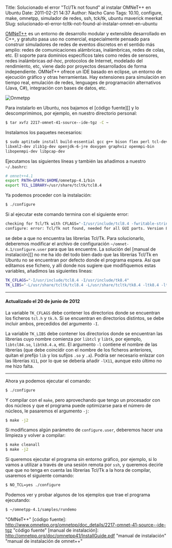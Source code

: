 Title: Solucionado el error "Tcl/Tk not found" al instalar OMNeT++ en Ubuntu
Date: 2011-02-21 14:37
Author: Nacho Cano
Tags: 10.10, configure, make, omnetpp, simulador de redes, ssh, tck/tk, ubuntu maverick meerkat
Slug: solucionado-el-error-tcltk-not-found-al-instalar-omnet-en-ubuntu

[OMNeT++][] es un entorno de desarrollo modular y extensible
desarrollado en C++, y gratuito pasa uso no comercial, especialmente
pensado para construir simuladores de redes de eventos discretos en el
sentido más amplio: redes de comunicaciones alámbricas, inalámbricas,
redes de colas, etc. El soporte para dominios específicos tales como
redes de sensores, redes inalámbricas _ad-hoc_, protocolos de Internet,
modelado del rendimiento, etc, viene dado por proyectos desarrollados de
forma independiente. OMNeT++ ofrece un IDE basado en eclipse, un entorno
de ejecución gráfico y otras herramientas. Hay extensiones para
simulación en tiempo real, emulación de redes, lenguages de programación
alternativos (Java, C\#), integración con bases de datos, etc.

![Onmetpp]({static}/images/omnetpp-300x224.png)

Para instalarlo en Ubuntu, nos bajamos el [código fuente][] y lo
descomprimimos, por ejemplo, en nuestro directorio personal:

```bash
$ tar xvfz 2217-omnet-41-source--ide-tgz -C ~
```

Instalamos los paquetes necesarios:

```bash
$ sudo aptitude install build-essential gcc g++ bison flex perl tcl-dev tk-dev blt
libxml2-dev zlib1g-dev openjdk-6-jre doxygen graphviz openmpi-bin
libopenmpi-dev libpcap-dev
```

Ejecutamos las siguientes líneas y también las añadimos a nuestro
`~/.bashrc`:

```bash
# omnet++4.1
export PATH=$PATH:$HOME/omnetpp-4.1/bin
export TCL_LIBRARY=/usr/share/tcltk/tcl8.4
```

Ya podemos proceder con la instalación:

```bash
$ ./configure
```

Si al ejecutar este comando termina con el siguiente error:

```bash
checking for Tcl/Tk with CFLAGS="-I/usr/include/tcl8.4 -fwritable-strings" LIBS="-L/usr/share/tcltk -ltk8.4 -ltcl8.4"... no
configure: error: Tcl/Tk not found, needed for all GUI parts. Version 8.4.0+ and devel package required. Check config.log for more info!
```

se debe a que no encuentra las librerías Tcl/Tk. Para solucionarlo,
deberemos modificar el archivo de configuración
`~/omnet-4.1/configure.user` para que las encuentre. La solución del
[manual de instalación][] no me ha ido del todo bien dado que las
librerías Tcl/Tk en Ubuntu no se encuentran por defecto donde el
programa espera. Así que editamos ese fichero, y allí donde nos sugiere
que modifiquemos estas variables, añadimos las siguientes líneas:

```bash
TK_CFLAGS="-I/usr/include/tcl8.4 -I/usr/include/tk8.4"
TK_LIBS="-L/usr/share/tcltk/tcl8.4 -L/usr/share/tcltk/tk8.4 -ltk8.4 -ltcl8.4"
```

* * * * *

#### Actualizado el 20 de junio de 2012

La variable `TK_CFLAGS` debe contener los directorios donde se
encuentran los ficheros `tcl.h` y `tk.h`. Si se encuentran en
directorios distintos, se debe incluir ambos, precedidos del argumento
`-I`.

La variable `TK_LIBS` debe contener los directorios donde se encuentran
las librerías cuyo nombre comienza por `libtcl` y `libtk`, por ejemplo,
`libtcl84.so`, `libtk8.4.a`, etc. El argumento `-l` contiene el nombre de
las librerías (que debe coincidir con el nombre de los ficheros
anteriores, quitan el prefijo `lib` y los sufijos `.so` y `.a`). Podría
ser necesario enlazar con las librerías `X11`, por lo que se debería
añadir `-lX11`, aunque esto último no me hizo falta.

* * * * *

Ahora ya podemos ejecutar el comando:

```bash
$ ./configure
```

Y compilar con el `make`, pero aprovechando que tengo un procesador con
dos núcleos y que el programa puede optimizarse para el número de
núcleos, le pasaremos el argumento `-j`:

```bash
$ make -j2
```

Si modificamos algún parámetro de `configure.user`, deberemos hacer una
limpieza y volver a compilar:

```bash
$ make cleanall
$ make -j2
```

Si queremos ejecutar el programa sin entorno gráfico, por ejemplo, si lo
vamos a utilizar a través de una sesión remota por `ssh`, y queremos
decirle que que no tenga en cuenta las librerías Tcl/Tk a la hora de
compilar, usaremos el siguiente comando:

```bash
$ NO_TCL=yes ./configure
```

Podemos ver y probar algunos de los ejemplos que trae el programa
ejecutando:

```bash
$ ~/omnetpp-4.1/samples/rundemo
```

  [OMNeT++]: http://www.omnetpp.org/ "omnet++"
    "OMNeT++"
  [código fuente]: http://www.omnetpp.org/omnetpp/doc_details/2217-omnet-41-source--ide-tgz
    "código fuente"
  [manual de instalación]: http://omnetpp.org/doc/omnetpp41/InstallGuide.pdf
    "manual de instalación"
    "manual de instalación de omnet++"
